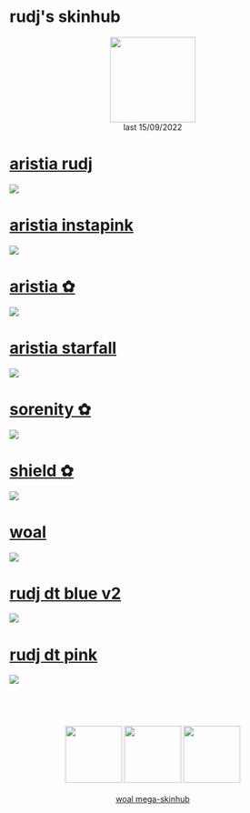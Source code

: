 # rudj's skinhub
<p align="center">
<a href="https://osu.ppy.sh/users/11592896">
  <img src="https://a.ppy.sh/11592896"  
       width="150"
       height="150"></a>
<br>
last 15/09/2022
</p>

# [aristia rudj](https://github.com/rudjx3/skins/raw/main/rudj/aristia%20rudj.osk)
![](https://osu.ppy.sh/ss/18100588/d2cd)

# [aristia instapink](https://github.com/rudjx3/skins/raw/main/rudj/aristia%20instapink.osk)
![](https://osu.ppy.sh/ss/17981062/fc28)

# [aristia ✿](https://github.com/rudjx3/skins/raw/main/rudj/aristia%20%E2%9C%BF.osk)
![](https://cdn.discordapp.com/attachments/830112595854884925/979755482862456882/screenshot361.jpg)

# [aristia starfall](https://github.com/rudjx3/skins/raw/main/rudj/aristia%20starfall.osk)
![](https://osu.ppy.sh/ss/18127462/f670)

# [sorenity ✿](https://github.com/rudjx3/skins/raw/main/rudj/sorenity%20%E2%9C%BF.osk)
![](https://i.imgur.com/fkmo1k2.png)

# [shield ✿](https://github.com/rudjx3/skins/raw/main/rudj/shield%20%E2%9C%BF.osk)
![](https://i.imgur.com/RB0snK1.png)

# [woal](https://github.com/rudjx3/skins/raw/main/rudj/woal.osk)
![](https://i.imgur.com/f0RCrcz.png)

# [rudj dt blue v2](https://github.com/rudjx3/skins/raw/main/rudj/-%20rudj%20dt%20blue%20v2.osk)
![](https://osu.ppy.sh/ss/17928170/990f)

# [rudj dt pink](https://github.com/rudjx3/skins/raw/main/rudj/-%20rudj%20dt%20pink.osk)
![](https://osu.ppy.sh/ss/17928162/0e12)

#
<p align="center">
  <br></br>
  <a href="https://www.twitch.tv/rudj_osu">
  <img src="https://i.imgur.com/HM030lk.png" 
       width="100" 
       height="100"></a>
  <a href="https://www.youtube.com/channel/UCUFXZiWmZ9in66cgLsXi-xw">
  <img src="https://i.imgur.com/YWbDUUy.png"  
       width="100" 
       height="100"></a>
  <a href="https://twitter.com/rudj_">
  <img src="https://i.imgur.com/PUQ5uWf.png" 
       width="100" 
       height="100"></a>
  <br></br>
  <a href="README.md">woal mega-skinhub</a>
 </p>
